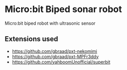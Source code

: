 Micro:bit Biped sonar robot
===========================

Micro:bit biped robot with ultrasonic sensor


Extensions used
---------------

   * https://github.com/gbraad/pxt-nekomimi
   * https://github.com/gbraad/pxt-MPFr3ddy
   * https://github.com/yahboomUnofficial/superbit
